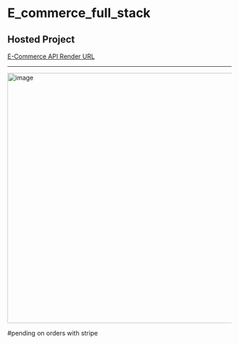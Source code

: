 # E_commerce_full_stack

## Hosted Project
[E-Commerce API Render URL](https://e-commerce-node-qttl.onrender.com)



----------------------------------------------------------------------------------------------------------------------------------------------------------
<img width="563" alt="image" src="https://user-images.githubusercontent.com/43499891/212478908-8d85ba23-1932-4197-a71f-0ba8a452304f.png">


#pending on orders with stripe

